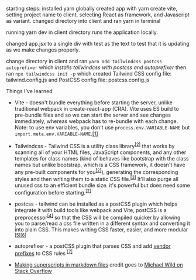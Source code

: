 starting steps:
installed yarn globally
created app with yarn create vite, setting project name to client, selecting React as framework, and Javascript as variant.
changed directory into client and ran yarn in terminal

running yarn dev in client directory runs the application locally.

changed app.jsx to a single div with test as the text to test that it is updating as we make changes properly.

change directory in client and ran `yarn add tailwindcss postcss autoprefixer` which *installs tailwindcss with postcss and autoprefixer* then ran `npx tailwindcss init -p` which created Tailwind CSS config file: tailwind.config.js and PostCSS config file: postcss.config.js

Things I've learned
* Vite - doesn't bundle everything before starting the server, unlike traditional webpack in create-react-app (CRA). Vite uses ES build to pre-bundle files and so we can start the server and see changes immediately, whereas webpack has to re-bundle with each change. Note: to use env variables, you don't use `process.env.VARIABLE-NAME` but `import.meta.env.VARIABLE-NAME`.[[1]](https://www.youtube.com/watch?v=89NJdbYTgJ8)
* Tailwindcss - Tailwind CSS is a utility class library<sup>[[2]](https://youtu.be/ouncVBiye_M?t=229)</sup> that works by scanning all of your HTML files, JavaScript components, and any other templates for class names (kind of behaves like bootstrap with the class names but unlike bootstrap, which is a CSS framework, it doesn't have any pre-built components for you<sup>[[2]](https://youtu.be/ouncVBiye_M?t=229)</sup>), generating the corresponding styles and then writing them to a static CSS file.<sup>[[3]](https://tailwindcss.com/docs/installation/using-postcss)</sup> It'll also purge all unused css to an efficient bundle size. it's powerful but does need some configuration before starting.<sup>[[2]](https://youtu.be/ouncVBiye_M?t=229)</sup>
* postcss - tailwind can be installed as a postCSS plugin which helps integrate it with build tools like webpack and Vite, postCSS is a preprocessor<sup>[[4]](https://tailwindcss.com/docs/using-with-preprocessors)</sup> so that the CSS will be compiled quicker by allowing you to parse/read a css file written in a different syntax and converting it into plain CSS. This makes writing CSS faster, easier, and more modular <sup>[[5]](https://www.google.com/search?q=is+postcss+like+sass&rlz=1C1RXQR_enUS1044US1044&oq=is+postcss+like+sass&aqs=chrome..69i57.3565j0j1&sourceid=chrome&ie=UTF-8)</sup><sup>[[6]](https://github.com/postcss/postcss)</sup>
* autoprefixer - a postCSS plugin that parses CSS and add [vendor prefixes](https://developer.mozilla.org/en-US/docs/Glossary/Vendor_Prefix) to CSS rules <sup>[[7]](https://github.com/postcss/autoprefixer)</sup>

* [Making superscripts in markdown files](https://stackoverflow.com/questions/15155778/superscript-in-markdown-github-flavored) credit goes to [Michael Wild on Stack Overflow](https://stackoverflow.com/users/159834/michael-wild)